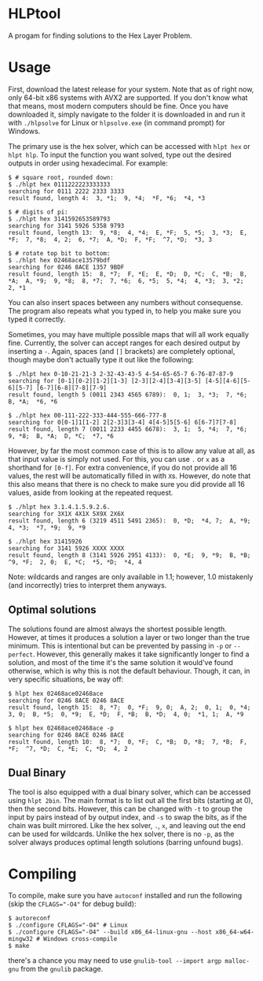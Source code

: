 # HLPtool
A progam for finding solutions to the Hex Layer Problem. 

# Usage
First, download the latest release for your system. Note that as of right now, only 64-bit x86 systems with AVX2 are supported. If you don't know what that means, most modern computers should be fine. Once you have downloaded it, simply navigate to the folder it is downloaded in and run it with `./hlpsolve` for Linux or `hlpsolve.exe` (in command prompt) for Windows.

The primary use is the hex solver, which can be accessed with `hlpt hex` or `hlpt hlp`. To input the function you want solved, type out the desired outputs in order using hexadecimal. For example:

```ShellSession
$ # square root, rounded down:
$ ./hlpt hex 0111222223333333
searching for 0111 2222 2333 3333
result found, length 4:  3, *1;  9, *4;  *F, *6;  *4, *3

$ # digits of pi:
$ ./hlpt hex 3141592653589793
searching for 3141 5926 5358 9793
result found, length 13:  9, *8;  4, *4;  E, *F;  5, *5;  3, *3;  E, *F;  7, *8;  4, 2;  6, *7;  A, *D;  F, *F;  ^7, *D;  *3, 3

$ # rotate top bit to bottom:
$ ./hlpt hex 02468ace13579bdf
searching for 0246 8ACE 1357 9BDF
result found, length 15:  8, *7;  F, *E;  E, *D;  D, *C;  C, *B;  B, *A;  A, *9;  9, *8;  8, *7;  7, *6;  6, *5;  5, *4;  4, *3;  3, *2;  2, *1
```

You can also insert spaces between any numbers without consequense. The program also repeats what you typed in, to help you make sure you typed it correctly.

Sometimes, you may have multiple possible maps that will all work equally fine. Currently, the solver can accept ranges for each desired output by inserting a `-`. Again, spaces (and `[]` brackets) are completely optional, though maybe don't actually type it out like the following:
```ShellSession
$ ./hlpt hex 0-10-21-21-3 2-32-43-43-5 4-54-65-65-7 6-76-87-87-9
searching for [0-1][0-2][1-2][1-3] [2-3][2-4][3-4][3-5] [4-5][4-6][5-6][5-7] [6-7][6-8][7-8][7-9]
result found, length 5 (0011 2343 4565 6789):  0, 1;  3, *3;  7, *6;  B, *A;  *6, *6

$ ./hlpt hex 00-111-222-333-444-555-666-777-8
searching for 0[0-1]1[1-2] 2[2-3]3[3-4] 4[4-5]5[5-6] 6[6-7]7[7-8]
result found, length 7 (0011 2233 4455 6678):  3, 1;  5, *4;  7, *6;  9, *8;  B, *A;  D, *C;  *7, *6
```

However, by far the most common case of this is to allow any value at all, as that input value is simply not used. For this, you can use `.` or `x` as a shorthand for `[0-f]`. For extra convenience, if you do not provide all 16 values, the rest will be automatically filled in with `X`s. However, do note that this also means that there is no check to make sure you did provide all 16 values, aside from looking at the repeated request.
```ShellSession
$ ./hlpt hex 3.1.4.1.5.9.2.6.
searching for 3X1X 4X1X 5X9X 2X6X
result found, length 6 (3219 4511 5491 2365):  0, *D;  *4, 7;  A, *9;  4, *3;  *7, *9;  9, *9

$ ./hlpt hex 31415926
searching for 3141 5926 XXXX XXXX
result found, length 8 (3141 5926 2951 4133):  0, *E;  9, *9;  B, *B;  ^9, *F;  2, 0;  E, *C;  *5, *D;  *4, 4
```

Note: wildcards and ranges are only available in 1.1; however, 1.0 mistakenly (and incorrectly) tries to interpret them anyways.

## Optimal solutions
The solutions found are almost always the shortest possible length. However, at times it produces a solution a layer or two longer than the true minimum. This is intentional but can be prevented by passing in `-p` or `--perfect`. However, this generally makes it take significantly longer to find a solution, and most of the time it's the same solution it would've found otherwise, which is why this is not the default behaviour. Though, it can, in very specific situations, be way off:

```ShellSession
$ hlpt hex 02468ace02468ace
searching for 0246 8ACE 0246 8ACE
result found, length 15:  8, *7;  0, *F;  9, 0;  A, 2;  0, 1;  0, *4;  3, 0;  B, *5;  0, *9;  E, *D;  F, *B;  B, *D;  4, 0;  *1, 1;  A, *9

$ hlpt hex 02468ace02468ace -p
searching for 0246 8ACE 0246 8ACE
result found, length 10:  8, *7;  0, *F;  C, *B;  D, *8;  7, *B;  F, *F;  ^7, *D;  C, *E;  C, *D;  4, 2
```

## Dual Binary
The tool is also equipped with a dual binary solver, which can be accessed using `hlpt 2bin`. The main format is to list out all the first bits (starting at 0), then the second bits. However, this can be changed with `-t` to group the input by pairs instead of by output index, and `-s` to swap the bits, as if the chain was built mirrored. Like the hex solver, `.`, `x`, and leaving out the end can be used for wildcards. Unlike the hex solver, there is no `-p`, as the solver always produces optimal length solutions (barring unfound bugs).

# Compiling
To compile, make sure you have `autoconf` installed and run the following (skip the `CFLAGS="-O4"` for debug build):

```ShellSession
$ autoreconf
$ ./configure CFLAGS="-O4" # Linux
$ ./configure CFLAGS="-O4" --build x86_64-linux-gnu --host x86_64-w64-mingw32 # Windows cross-compile
$ make
```

there's a chance you may need to use `gnulib-tool --import argp malloc-gnu` from the `gnulib` package.
